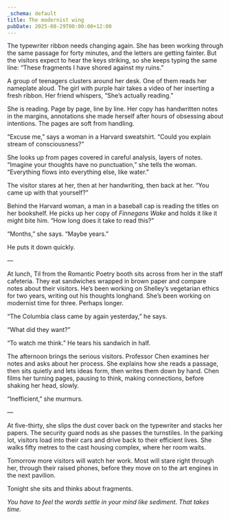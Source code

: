 ```yaml
---
_schema: default
title: The modernist wing
pubDate: 2025-08-29T00:00:00+12:00
---
```

The typewriter ribbon needs changing again. She has been working through the same passage for forty minutes, and the letters are getting fainter. But the visitors expect to hear the keys striking, so she keeps typing the same line: “These fragments I have shored against my ruins.”

A group of teenagers clusters around her desk. One of them reads her nameplate aloud. The girl with purple hair takes a video of her inserting a fresh ribbon. Her friend whispers, “She’s actually reading.”

She is reading. Page by page, line by line. Her copy has handwritten notes in the margins, annotations she made herself after hours of obsessing about intentions. The pages are soft from handling.

“Excuse me,” says a woman in a Harvard sweatshirt. “Could you explain stream of consciousness?”

She looks up from pages covered in careful analysis, layers of notes. “Imagine your thoughts have no punctuation,” she tells the woman. “Everything flows into everything else, like water.”

The visitor stares at her, then at her handwriting, then back at her. “You came up with that yourself?”

Behind the Harvard woman, a man in a baseball cap is reading the titles on her bookshelf. He picks up her copy of *Finnegans Wake* and holds it like it might bite him. “How long does it take to read this?”

“Months,” she says. “Maybe years.”

He puts it down quickly.

—

At lunch, Til from the Romantic Poetry booth sits across from her in the staff cafeteria. They eat sandwiches wrapped in brown paper and compare notes about their visitors. He’s been working on Shelley’s vegetarian ethics for two years, writing out his thoughts longhand. She’s been working on modernist time for three. Perhaps longer.

“The Columbia class came by again yesterday,” he says.

“What did they want?”

“To watch me think.” He tears his sandwich in half.

The afternoon brings the serious visitors. Professor Chen examines her notes and asks about her process. She explains how she reads a passage, then sits quietly and lets ideas form, then writes them down by hand. Chen films her turning pages, pausing to think, making connections, before shaking her head, slowly.

“Inefficient,” she murmurs.

—

At five-thirty, she slips the dust cover back on the typewriter and stacks her papers. The security guard nods as she passes the turnstiles. In the parking lot, visitors load into their cars and drive back to their efficient lives. She walks fifty metres to the cast housing complex, where her room waits.

Tomorrow more visitors will watch her work. Most will stare right through her, through their raised phones, before they move on to the art engines in the next pavilion.

Tonight she sits and thinks about fragments.

*You have to feel the words settle in your mind like sediment. That takes time.*